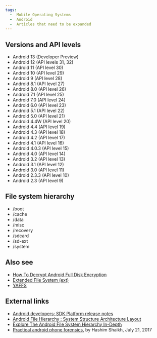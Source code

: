 ```yaml
---
tags:
  -  Mobile Operating Systems
  -  Android
  -  Articles that need to be expanded
---
```

## Versions and API levels

- Android 13 (Developer Preview)
- Android 12 (API levels 31, 32)
- Android 11 (API level 30)
- Android 10 (API level 29)
- Android 9 (API level 28)
- Android 8.1 (API level 27)
- Android 8.0 (API level 26)
- Android 7.1 (API level 25)
- Android 7.0 (API level 24)
- Android 6.0 (API level 23)
- Android 5.1 (API level 22)
- Android 5.0 (API level 21)
- Android 4.4W (API level 20)
- Android 4.4 (API level 19)
- Android 4.3 (API level 18)
- Android 4.2 (API level 17)
- Android 4.1 (API level 16)
- Android 4.0.3 (API level 15)
- Android 4.0 (API level 14)
- Android 3.2 (API level 13)
- Android 3.1 (API level 12)
- Android 3.0 (API level 11)
- Android 2.3.3 (API level 10)
- Android 2.3 (API level 9)

## File system hierarchy

- /boot
- /cache
- /data
- /misc
- /recovery
- /sdcard
- /sd-ext
- /system

## Also see

- [How To Decrypt Android Full Disk Encryption](how_to_decrypt_android_full_disk_encryption.md)
- [Extended File System (ext)](extended_file_system_(ext).md)
- [YAFFS](yaffs.md)

## External links

- [Android developers: SDK Platform release notes](https://developer.android.com/tools/releases/platforms)
- [Android File Hierarchy : System Structure Architecture Layout](https://www.cnblogs.com/shangdawei/p/4513604.html)
- [Explore The Android File System Hierarchy In-Depth](https://thesecmaster.com/explore-the-android-file-system-hierarchy-in-depth/)
- [Practical android phone forensics](https://resources.infosecinstitute.com/topics/digital-forensics/practical-android-phone-forensics/),
  by Hashim Shaikh, July 21, 2017
